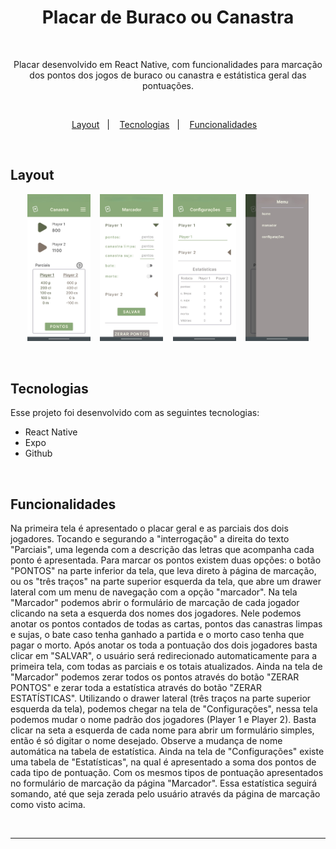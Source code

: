 <h1 align="center">Placar de Buraco ou Canastra</h1>

<br>

<p align="center">
    Placar desenvolvido em React Native, com funcionalidades para marcação dos pontos dos jogos de buraco ou canastra e estátistica geral das pontuações.
</p>

<br>

<p align="center">
  <a href="#layout">Layout</a>&nbsp;&nbsp;&nbsp;|&nbsp;&nbsp;&nbsp;
  <a href="#tecnologias">Tecnologias</a>&nbsp;&nbsp;&nbsp;|&nbsp;&nbsp;&nbsp;
  <a href="#funcionalidades">Funcionalidades</a>&nbsp;&nbsp;&nbsp;
</p>

<br>

## Layout

<p align="center">
  <img alt="Placar Buraco" src="assets/telas/placar buraco 1.jpg" width="20%" height="40%">&nbsp;&nbsp;&nbsp;
  <img alt="Placar Buraco" src="assets/telas/placar buraco 3.jpg" width="20%" height="40%">&nbsp;&nbsp;&nbsp;
  <img alt="Placar Buraco" src="assets/telas/placar buraco 4.jpg" width="20%" height="40%">&nbsp;&nbsp;&nbsp;
  <img alt="Placar Buraco" src="assets/telas/placar buraco 2.jpg" width="20%" height="40%">
</p>

<br>

## Tecnologias

Esse projeto foi desenvolvido com as seguintes tecnologias:

- React Native
- Expo
- Github

<br>

## Funcionalidades

Na primeira tela é apresentado o placar geral e as parciais dos dois jogadores.
Tocando e segurando a "interrogação" a direita do texto "Parciais", uma legenda com a descrição das letras que acompanha cada ponto é apresentada.
Para marcar os pontos existem duas opções: o botão "PONTOS" na parte inferior da tela, que leva direto à página de marcação, ou os "três traços" na parte superior esquerda da tela, que abre um drawer lateral com um menu de navegação com a opção "marcador".
Na tela "Marcador" podemos abrir o formulário de marcação de cada jogador clicando na seta a esquerda dos nomes dos jogadores. Nele podemos anotar os pontos contados de todas as cartas, pontos das canastras limpas e sujas, o bate caso tenha ganhado a partida e o morto caso tenha que pagar o morto. Após anotar os toda a pontuação dos dois jogadores basta clicar em "SALVAR", o usuário será redirecionado automaticamente para a primeira tela, com todas as parciais e os totais atualizados.
Ainda na tela de "Marcador" podemos zerar todos os pontos através do botão "ZERAR PONTOS" e zerar toda a estatística através do botão "ZERAR ESTATÍSTICAS".
Utilizando o drawer lateral (três traços na parte superior esquerda da tela), podemos chegar na tela de "Configurações", nessa tela podemos mudar o nome padrão dos jogadores (Player 1 e Player 2). Basta clicar na seta a esquerda de cada nome para abrir um formulário simples, então é só digitar o nome desejado. Observe a mudança de nome automática na tabela de estatística.
Ainda na tela de "Configurações" existe uma tabela de "Estatísticas", na qual é apresentado a soma dos pontos de cada tipo de pontuação. Com os mesmos tipos de pontuação apresentados no formulário de marcação da página "Marcador". Essa estatística seguirá somando, até que seja zerada pelo usuário através da página de marcação como visto acima.


<br>

***
